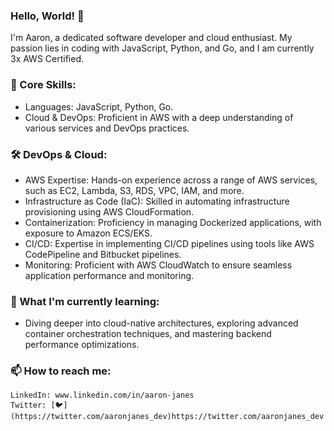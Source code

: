 ### Hello, World! 👋

I'm Aaron, a dedicated software developer and cloud enthusiast. My passion lies in coding with JavaScript, Python, and Go, 
and I am currently 3x AWS Certified.

### 🌟 Core Skills:
 - Languages: JavaScript, Python, Go.
 - Cloud & DevOps: Proficient in AWS with a deep understanding of various services and DevOps practices.

### 🛠️ DevOps & Cloud:

 - AWS Expertise: Hands-on experience across a range of AWS services, such as EC2, Lambda, S3, RDS, VPC, IAM, and more.
 - Infrastructure as Code (IaC): Skilled in automating infrastructure provisioning using AWS CloudFormation.
 - Containerization: Proficiency in managing Dockerized applications, with exposure to Amazon ECS/EKS.
 - CI/CD: Expertise in implementing CI/CD pipelines using tools like AWS CodePipeline and Bitbucket pipelines.
 - Monitoring: Proficient with AWS CloudWatch to ensure seamless application performance and monitoring.


### 🌱 What I'm currently learning:
 - Diving deeper into cloud-native architectures, exploring advanced container orchestration techniques, and mastering backend performance optimizations.

### 📫 How to reach me:

    LinkedIn: www.linkedin.com/in/aaron-janes
    Twitter: [🐦](https://twitter.com/aaronjanes_dev)https://twitter.com/aaronjanes_dev
